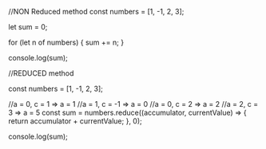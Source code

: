
//NON Reduced method
const numbers = [1, -1, 2, 3];

let sum = 0;

for (let n of numbers) {
  sum += n;
}

console.log(sum);

//REDUCED method

const numbers = [1, -1, 2, 3];

//a = 0, c = 1 => a = 1
//a = 1, c = -1 => a = 0
//a = 0, c = 2 => a = 2
//a = 2, c = 3 => a = 5
const sum = numbers.reduce((accumulator, currentValue) => {
  return accumulator + currentValue;
}, 0);

console.log(sum);
